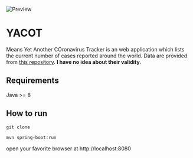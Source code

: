 ![Preview](https://i.ibb.co/HKsdYqp/yacot.png "Preview")

# YACOT
Means Yet Another COronavirus Tracker is an web application which lists the current number of cases reported around
the world.
Data are provided from [this repository](https://github.com/CSSEGISandData/COVID-19). **I have no idea about their
validity**.

## Requirements
Java >= 8

## How to run
`git clone`

`mvn spring-boot:run`

open your favorite browser at http://localhost:8080
